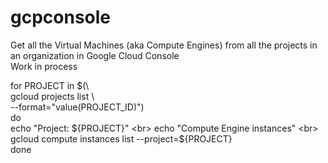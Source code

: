 # gcpconsole
Get all the Virtual Machines (aka Compute Engines) from all the projects in an organization in Google Cloud Console <br>
Work in process

for PROJECT in $(\ <br>
  gcloud projects list \ <br>
  --format="value(PROJECT_ID)") <br>
do <br>
  echo "Project: ${PROJECT}" <br>
  echo "Compute Engine instances" <br>
  gcloud compute instances list --project=${PROJECT} <br>
done <br>
